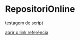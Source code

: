 # RepositoriOnline
 testagem de script


<a href= "https://richardsoledade.github.io/RepositoriOnline/Mini%20portfolio1/LINKS%20TESTE/paginicial.html" targe="_self"> abrir o link referência </a>